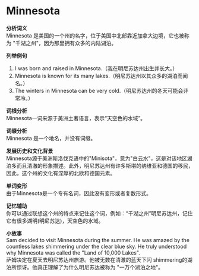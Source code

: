 # Minnesota

**分析词义**  
Minnesota 是美国的一个州的名字，位于美国中北部靠近加拿大边境，它也被称为 "千湖之州"，因为那里拥有众多的内陆湖泊。

  

**列举例句**

  

1.  I was born and raised in Minnesota.（我在明尼苏达州出生并长大。）
2.  Minnesota is known for its many lakes.（明尼苏达州以其众多的湖泊而闻名。）
3.  The winters in Minnesota can be very cold.（明尼苏达州的冬天可能会非常冷。）

  

**词根分析**  
Minnesota一词来源于美洲土著语言，表示“天空色的水域”。

  

**词缀分析**  
Minnesota 是一个地名，并没有词缀。

  

**发展历史和文化背景**  
Minnesota源于美洲斯洛伐克语中的"Minisota"，意为"白云水"，这是对该地区湖泊多而且清澈的形象描述。此外，明尼苏达州有许多斯堪的纳维亚和德国的移民，因此，这个州的文化有深厚的北欧和德国元素。

  

**单词变形**  
由于Minnesota是一个专有名词，因此没有变形或者复数形式。

  

**记忆辅助**  
你可以通过联想这个州的特点来记住这个词，例如：“千湖之州”明尼苏达州，记住它有很多湖明(明尼苏达)，天空色的水域。

  

**小故事**  
Sam decided to visit Minnesota during the summer. He was amazed by the countless lakes shimmering under the clear blue sky. He truly understood why Minnesota was called the "Land of 10,000 Lakes".  
萨姆决定在夏天去明尼苏达州旅游。他被无数在清澈的蓝天下闪 shimmering的湖泊所惊讶。他真正理解了为什么明尼苏达被称为 "一万个湖泊之地"。
